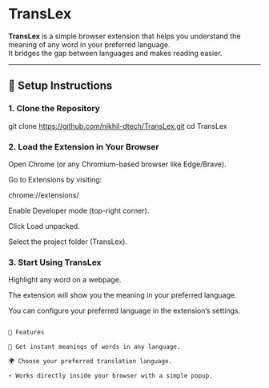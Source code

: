 # TransLex

**TransLex** is a simple browser extension that helps you understand the meaning of any word in your preferred language.  
It bridges the gap between languages and makes reading easier.

---

## 🚀 Setup Instructions

### 1. Clone the Repository


git clone https://github.com/nikhil-dtech/TransLex.git
cd TransLex

### 2. Load the Extension in Your Browser


Open Chrome (or any Chromium-based browser like Edge/Brave).

Go to Extensions by visiting:

chrome://extensions/


Enable Developer mode (top-right corner).

Click Load unpacked.

Select the project folder (TransLex).

### 3. Start Using TransLex

Highlight any word on a webpage.

The extension will show you the meaning in your preferred language.

You can configure your preferred language in the extension’s settings.

```bash

📌 Features

🔎 Get instant meanings of words in any language.

🌍 Choose your preferred translation language.

⚡ Works directly inside your browser with a simple popup.

